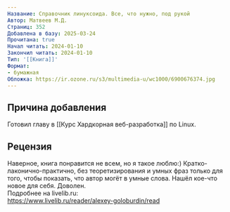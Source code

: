 ```yaml
---
Название: Справочник линуксоида. Все, что нужно, под рукой
Автор: Матвеев М.Д.
Страниц: 352
Добавлена в базу: 2025-03-24
Прочитана: true
Начал читать: 2024-01-10
Закончил читать: 2024-01-10
Тип: '[[Книга]]'
Формат:
- бумажная
Обложка: https://ir.ozone.ru/s3/multimedia-u/wc1000/6900676374.jpg
---
```

## Причина добавления

Готовил главу в [[Курс Хардкорная веб-разработка]] по Linux.

## Рецензия

Наверное, книга понравится не всем, но я такое люблю:) Кратко-лаконично-практично, без теоретизирования и умных фраз только для того, чтобы показать, что автор могёт в умные слова. Нашёл кое-что новое для себя. Доволен.  
Подробнее на livelib.ru:  
https://www.livelib.ru/reader/alexey-goloburdin/read